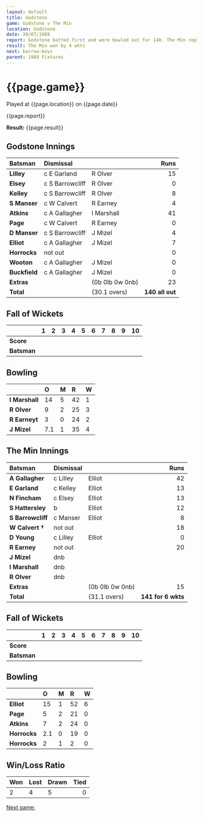 ```yaml
---
layout: default
title: Godstone
game: Godstone v The Min
location: Godstone
date: 30/07/1989
report: Godstone batted first and were bowled out for 140. The Min replied with 141 for 6 wkts
result: The Min won by 4 wkts
next: barrow-boys
parent: 1989 Fixtures
---
```


# {{page.game}}

Played at {{page.location}} on {{page.date}}

{{page.report}}

**Result:** {{page.result}}

## Godstone Innings

| Batsman | Dismissal |  | Runs |
|:---|:---|---|---:|
| **Lilley** | c E Garland | R Olver | 15 | 
| **Elsey** | c S Barrowcliff | R Olver | 0 | 
| **Kelley** | c S Barrowcliff | R Olver | 8 | 
| **S Manser** | c W Calvert | R Earney | 4 | 
| **Atkins** | c A Gallagher | I Marshall | 41 | 
| **Page** | c W Calvert | R Earney | 0 |
| **D Manser** | c S Barrowcliff | J Mizel | 4 | 
| **Elliot** | c A Gallagher | J Mizel | 7 |
| **Horrocks** | not out |  | 0 | 
| **Wooton** | c A Gallagher | J Mizel | 0 | 
| **Buckfield** | c A Gallagher | J Mizel | 0 |
| **Extras** | | (0b 0lb 0w 0nb) | 23 | 
| **Total** | | (30.1 overs) | **140 all out** | 

## Fall of Wickets

| | 1 | 2 | 3 | 4 | 5 | 6 | 7 | 8 | 9 | 10 |
|---|:---:|:---:|:---:|:---:|:---:|:---:|:---:|:---:|:---:|:---:|
| **Score** |  |  |  |  |  |  |  |  |  |  |
| **Batsman** |  |  |  |  |  |  |  |  |  |  |

## Bowling

| | O | M | R | W |
|---|:---|:---|:---|:---|
| **I Marshall** | 14 | 5 | 42 | 1 | 
| **R Olver** | 9 | 2 | 25 | 3 | 
| **R Earneyt** | 3 | 0 | 24 | 2 | 
| **J Mizel** | 7.1 | 1 | 35 | 4 | 

## The Min Innings

| Batsman | Dismissal |  | Runs |
|:---|:---|---|---:|
| **A Gallagher** | c Lilley | Elliot | 42 | 
| **E Garland** | c Kelley | Elliot | 13 | 
| **N Fincham** | c Elsey | Elliot | 13 | 
| **S Hattersley** | b | Elliot | 12 | 
| **S Barrowcliff** | c Manser | Elliot | 8 | 
| **W Calvert &#8224;** | not out |   | 18 | 
| **D Young** | c Lilley | Elliot | 0 | 
| **R Earney** | not out |  | 20 | 
| **J Mizel** | dnb |  |  |
| **I Marshall** | dnb |  |  | 
| **R Olver** | dnb |  |  | 
| **Extras** | | (0b 0lb 0w 0nb) | 15 | 
| **Total** | | (31.1 overs) | **141 for 6 wkts** | 

## Fall of Wickets

| | 1 | 2 | 3 | 4 | 5 | 6 | 7 | 8 | 9 | 10 |
|---|:---:|:---:|:---:|:---:|:---:|:---:|:---:|:---:|:---:|:---:|
| **Score** |  |  |  |  |  |  |  |  |  |  |
| **Batsman** |  |  |  |  |  |  |  |  |  |  |

## Bowling

| | O | M | R | W |
|---|:---|:---|:---|:---|
| **Elliot** | 15 | 1 | 52 | 6 | 
| **Page** | 5 | 2 | 21 | 0 | 
| **Atkins** | 7 | 2 | 24 | 0 | 
| **Horrocks** | 2.1 | 0 | 19 | 0 | 
| **Horrocks** | 2 | 1 | 2 | 0 | 

## Win/Loss Ratio

| Won | Lost | Drawn | Tied |
|:---|:---|:---|---:|
| 2 | 4 | 5 | 0 |

[Next game:]({{page.next}})